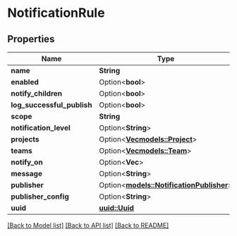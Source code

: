 # NotificationRule

## Properties

Name | Type | Description | Notes
------------ | ------------- | ------------- | -------------
**name** | **String** |  | 
**enabled** | Option<**bool**> |  | [optional]
**notify_children** | Option<**bool**> |  | [optional]
**log_successful_publish** | Option<**bool**> |  | [optional]
**scope** | **String** |  | 
**notification_level** | Option<**String**> |  | [optional]
**projects** | Option<[**Vec<models::Project>**](Project.md)> |  | [optional]
**teams** | Option<[**Vec<models::Team>**](Team.md)> |  | [optional]
**notify_on** | Option<**Vec<String>**> |  | [optional]
**message** | Option<**String**> |  | [optional]
**publisher** | Option<[**models::NotificationPublisher**](NotificationPublisher.md)> |  | [optional]
**publisher_config** | Option<**String**> |  | [optional]
**uuid** | [**uuid::Uuid**](uuid::Uuid.md) |  | 

[[Back to Model list]](../README.md#documentation-for-models) [[Back to API list]](../README.md#documentation-for-api-endpoints) [[Back to README]](../README.md)


